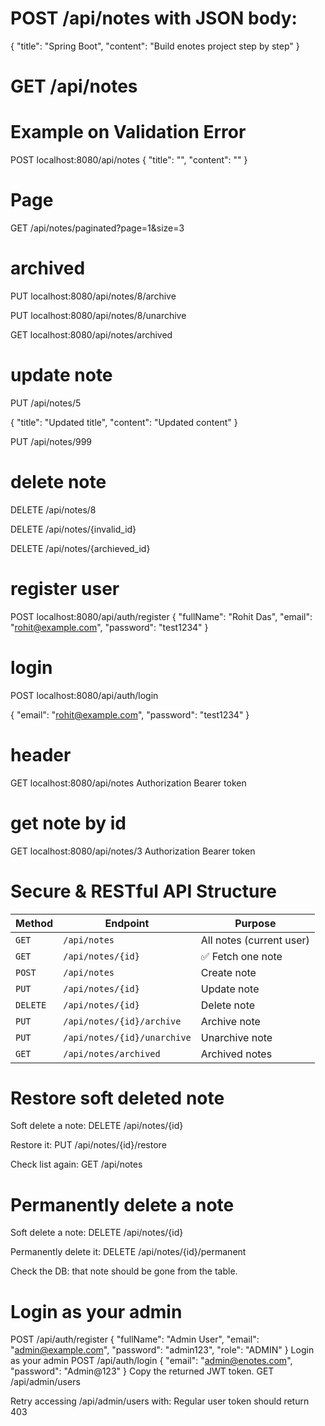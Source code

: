 # POST /api/notes with JSON body:
{
	"title": "Spring Boot",
	"content": "Build enotes project step by step"
}


# GET /api/notes


# Example on Validation Error
POST localhost:8080/api/notes
{
  "title": "",
  "content": ""
}

# Page 
GET /api/notes/paginated?page=1&size=3

# archived
PUT localhost:8080/api/notes/8/archive

PUT localhost:8080/api/notes/8/unarchive

GET localhost:8080/api/notes/archived

# update note
PUT /api/notes/5

{
  "title": "Updated title",
  "content": "Updated content"
}

PUT /api/notes/999

# delete note
DELETE /api/notes/8

DELETE /api/notes/{invalid_id}

DELETE /api/notes/{archieved_id}

# register user
POST localhost:8080/api/auth/register
{
  "fullName": "Rohit Das",
  "email": "rohit@example.com",
  "password": "test1234"
}

# login
POST localhost:8080/api/auth/login

{
  "email": "rohit@example.com",
  "password": "test1234"
}

# header

GET localhost:8080/api/notes
Authorization Bearer token

# get note by id
GET localhost:8080/api/notes/3
Authorization Bearer token

# Secure & RESTful API Structure
| Method   | Endpoint                    | Purpose                  |
| -------- | --------------------------- | ------------------------ |
| `GET`    | `/api/notes`                | All notes (current user) |
| `GET`    | `/api/notes/{id}`           | ✅ Fetch one note         |
| `POST`   | `/api/notes`                | Create note              |
| `PUT`    | `/api/notes/{id}`           | Update note              |
| `DELETE` | `/api/notes/{id}`           | Delete note              |
| `PUT`    | `/api/notes/{id}/archive`   | Archive note             |
| `PUT`    | `/api/notes/{id}/unarchive` | Unarchive note           |
| `GET`    | `/api/notes/archived`       | Archived notes           |

# Restore soft deleted note
Soft delete a note:
DELETE /api/notes/{id}

Restore it:
PUT /api/notes/{id}/restore

Check list again:
GET /api/notes

# Permanently delete a note
Soft delete a note:
DELETE /api/notes/{id}

Permanently delete it:
DELETE /api/notes/{id}/permanent

Check the DB: that note should be gone from the table.

# Login as your admin
POST /api/auth/register
{
  "fullName": "Admin User",
  "email": "admin@example.com",
  "password": "admin123",
  "role": "ADMIN"
}
Login as your admin
POST /api/auth/login
{
  "email": "admin@enotes.com",
  "password": "Admin@123"
}
Copy the returned JWT token.
GET /api/admin/users

Retry accessing /api/admin/users with:
Regular user token
should return 403